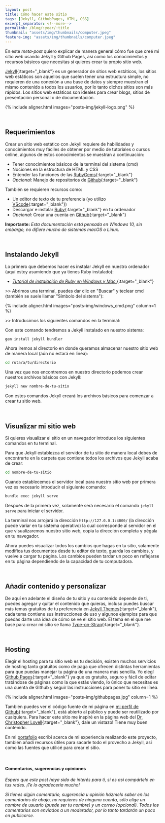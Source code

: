 ```yaml
---
layout: post
title: Cómo hacer este sitio
tags: [Jekyll, GithubPages, HTML, CSS]
excerpt_separator: <!--more-->
permalink: /blog/:year/:title
thumbnail: "assets/img/thumbnails/computer.jpeg"
feature-img: "assets/img/thumbnails/computer.jpeg"
---
```


En este *meta-post* quiero explicar de manera general cómo fue que creé mi sitio web usando Jekyll y Github Pages, así como los conocimientos y recursos básicos que necesitas si quieres crear tu propio sitio web.

<!--more-->

[Jekyll](https://jekyllrb.com/){:target="_blank"} es un generador de sitios web estáticos, los sitios web estáticos son aquellos que suelen tener una estructura simple, no requieren de una conexión a una base de datos y siempre muestran el mismo contenido a todos los usuarios, por lo tanto dichos sitios son más rápidos. Los sitios web estáticos son ideales para crear blogs, sitios de presentación personal o de documentación.

{% include aligner.html images="posts-img/jekyll-logo.png" %}

<br>

## Requerimientos
Crear un sitio web estático con Jekyll requiere de habilidades y conocimientos muy fáciles de obtener por medio de tutoriales o cursos online, algunos de estos conocimientos se muestran a continuación:
- Tener conocimientos básicos de la terminal del sistema (cmd)
- Nociones en la estructura de HTML y CSS
- Entender las funciones de las [RubyGems](https://rubygems.org/){:target="_blank"}
- *Opcional:* Manejo de repositorios de [Github](https://github.com/){:target="_blank"}

También se requieren recursos como:
- Un editor de texto de tu preferencia (yo utilizo [VScode](https://code.visualstudio.com/){:target="_blank"})
- Descargar e instalar [Ruby](https://www.ruby-lang.org/es/){:target="_blank"} en tu ordenador
- *Opcional:* Crear una cuenta en [Github](https://github.com/){:target="_blank"}

**Importante:** *Esta documentación está pensada en Windows 10, sin embargo, no difiere mucho de sistemas macOS o Linux.*

<br>

## Instalando Jekyll
Lo primero que debemos hacer es instalar Jekyll en nuestro ordenador (aquí estoy asumiendo que ya tienes Ruby instalado):
- [_Tutorial de instalación de Ruby en Windows y Mac._](https://youtu.be/LfP7Y9Ja6Qc){:target="_blank"}

\>> Abrimos una terminal, puedes dar clic en "Buscar" y teclear cmd (también se suele llamar "Símbolo del sistema"):

{% include aligner.html images="posts-img/windows_cmd.png" column=1 %}

\>> Introducimos los siguientes comandos en la terminal:

Con este comando tendremos a Jekyll instalado en nuestro sistema:
```bash
gem install jekyll bundler
```

Ahora iremos al directorio en donde queramos almacenar nuestro sitio web de manera local (aún no estará en línea):
```bash
cd ruta/a/tu/directorio
```

Una vez que nos encontremos en nuestro directorio podemos crear nuestros archivos básicos con Jekyll:
```bash
jekyll new nombre-de-tu-sitio
```

Con estos comandos Jekyll creará los archivos básicos para comenzar a crear tu sitio web.

<br>

## Visualizar mi sitio web
Si quieres visualizar el sitio en un navegador introduce los siguientes comandos en tu terminal.

Para que Jekyll establezca el servidor de tu sitio de manera local debes de encontrarte en la carpeta que contiene todos los archivos que Jekyll acaba de crear:
```bash
cd nombre-de-tu-sitio
```

Cuando establecemos el servidor local para nuestro sitio web por primera vez es necesario introducir el siguiente comando:
```bash
bundle exec jekyll serve
```

Después de la primera vez, solamente será necesario el comando `jekyll serve` para iniciar el servidor.

La terminal nos arrojará la dirección `http://127.0.0.1:4000/` (la dirección puede variar en tu sistema operativo) la cual corresponde al servidor en el que visualizaremos nuestro sitio web, copia la dirección completa y pégala en tu navegador.

Ahora puedes visualizar todos los cambios que hagas en tu sitio, solamente modifica tus documentos desde tu editor de texto, guarda los cambios, y vuelve a cargar tu página. Los cambios pueden tardar un poco en reflejarse en tu página dependiendo de la capacidad de tu computadora.

<br>

## Añadir contenido y personalizar
De aquí en adelante el diseño de tu sitio y su contenido depende de ti, puedes agregar y quitar el contenido que quieras, incluso puedes buscar más temas gratuitos de tu preferencia en [Jekyll Themes](https://jekyllthemes.io/free){:target="_blank"}, cada tema contiene sus instrucciones de uso y algunos ejemplos para que puedas darte una idea de cómo se ve el sitio web. El tema en el que me basé para crear mi sitio se llama [Type-on-Strap](https://github.com/sylhare/Type-on-Strap){:target="_blank"}.

<br>

## Hosting
Elegir el hosting para tu sitio web es tu decisión, existen muchos servicios de hosting tanto gratuitos como de paga que ofrecen distintas herramientas para que puedas manejar tu página de una manera más sencilla. Yo elegí [Github Pages](https://pages.github.com/){:target="_blank"} ya que es gratuito, seguro y fácil de editar tratándose de páginas como la que estás viendo, lo único que necesitas es una cuenta de Github y seguir las instrucciones para poner tu sitio en línea.

{% include aligner.html images="posts-img/githubpages.jpg" column=1 %}

También puedes ver el código fuente de mi página en [mi perfil de Github](https://github.com/JCBucio){:target="_blank"}, está abierto al público y puede ser reutilizado por cualquiera. Para hacer este sitio me inspiré en la página web del [Dr. Christopher Lovell](https://www.christopherlovell.co.uk/){:target="_blank"}, dale un vistazo! Tiene muy buen contenido.

En mi [portafolio](/portafolio/Mi-sitio-web) escribí acerca de mi experiencia realizando este proyecto, también añadí recursos útiles para sacarle todo el provecho a Jekyll, así como las fuentes que utilicé para crear el sitio.

<br>

#### Comentarios, sugerencias y opiniones
_Espero que este post haya sido de interés para ti, si es así compártelo en tus redes. ¡Te lo agradecería mucho!_

_Si tienes algún comentario, sugerencia u opinión házmelo saber en los comentarios de abajo, no requieres de ninguna cuenta, sólo elige un nombre de usuario (puede ser tu nombre) y un correo (opcional). Todos los comentarios son enviados a un moderador, por lo tanto tardarán un poco en publicarse._
